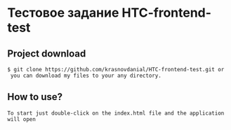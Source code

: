 # Тестовое задание HTC-frontend-test


## Project download
```
$ git clone https://github.com/krasnovdanial/HTC-frontend-test.git or 
 you can download my files to your any directory.
```

## How to use?
```
To start just double-click on the index.html file and the application will open
```
